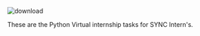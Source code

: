 ![download](https://github.com/ShreyansuPanda/SYNCINTERN/assets/152596239/9fe56af8-57a4-44aa-bc93-7c5ca9ca1d02)

These are the Python Virtual internship tasks for SYNC Intern's.


